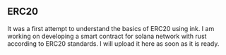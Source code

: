 ## ERC20 

It was a first attempt to understand the basics of ERC20 using ink.
I am working on developing a smart contract for solana network with rust according to ERC20 standards. I will upload it here as soon as it is ready.
